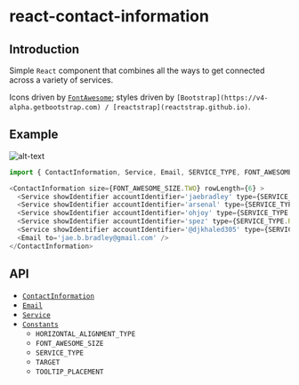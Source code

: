 # react-contact-information

## Introduction

Simple `React` component that combines all the ways to get connected across a variety of services.

Icons driven by [`FontAwesome`](fontawesome.io/icons/); styles driven by `[Bootstrap](https://v4-alpha.getbootstrap.com) / [reactstrap](reactstrap.github.io)`.

## Example

![alt-text](https://i.imgur.com/SPi02YV.png)

```javascript
import { ContactInformation, Service, Email, SERVICE_TYPE, FONT_AWESOME_SIZE } from 'react-contact-information';

<ContactInformation size={FONT_AWESOME_SIZE.TWO} rowLength={6} >
  <Service showIdentifier accountIdentifier='jaebradley' type={SERVICE_TYPE.GITHUB} />
  <Service showIdentifier accountIdentifier='arsenal' type={SERVICE_TYPE.INSTAGRAM} />
  <Service showIdentifier accountIdentifier='ohjoy' type={SERVICE_TYPE.PINTEREST} />
  <Service showIdentifier accountIdentifier='spez' type={SERVICE_TYPE.REDDIT} />
  <Service showIdentifier accountIdentifier='@djkhaled305' type={SERVICE_TYPE.SNAPCHAT} />
  <Email to='jae.b.bradley@gmail.com' />
</ContactInformation>
```

## API

- [`ContactInformation`](/src/ContactInformation)
- [`Email`](/src/Email)
- [`Service`](/src/Service)
- [`Constants`](/src/constants.README.md)
  - `HORIZONTAL_ALIGNMENT_TYPE`
  - `FONT_AWESOME_SIZE`
  - `SERVICE_TYPE`
  - `TARGET`
  - `TOOLTIP_PLACEMENT`